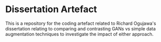 # Dissertation Artefact

This is a repository for the coding artefact related to Richard Ogujawa's dissertation relating to comparing and contrasting GANs vs simple data augmentation techniques to investigate the impact of either approach.

